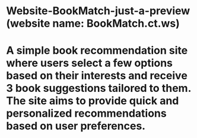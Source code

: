 # Website-BookMatch-just-a-preview (website name: BookMatch.ct.ws)
# A simple book recommendation site where users select a few options based on their interests and receive 3 book suggestions tailored to them. The site aims to provide quick and personalized recommendations based on user preferences.
